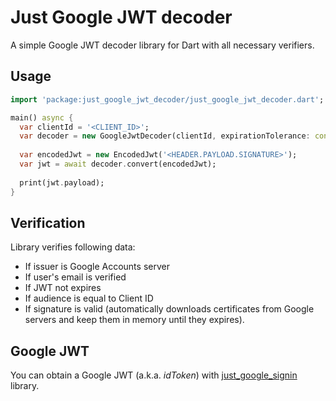 # Just Google JWT decoder

A simple Google JWT decoder library for Dart with all necessary verifiers.

## Usage

```dart
import 'package:just_google_jwt_decoder/just_google_jwt_decoder.dart';

main() async {
  var clientId = '<CLIENT_ID>';
  var decoder = new GoogleJwtDecoder(clientId, expirationTolerance: const Duration(seconds: 30));
  
  var encodedJwt = new EncodedJwt('<HEADER.PAYLOAD.SIGNATURE>');
  var jwt = await decoder.convert(encodedJwt);
  
  print(jwt.payload);
}
```

## Verification

Library verifies following data:
 - If issuer is Google Accounts server
 - If user's email is verified
 - If JWT not expires
 - If audience is equal to Client ID
 - If signature is valid (automatically downloads certificates from Google servers and keep them in memory until they expires).
 
## Google JWT

You can obtain a Google JWT (a.k.a. *idToken*) with [just_google_signin](https://github.com/deftomat/just_google_signin) library.